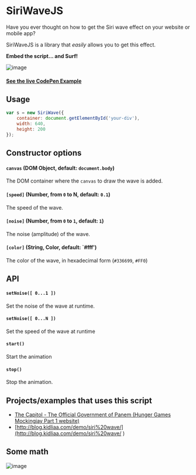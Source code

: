 # SiriWaveJS

Have you ever thought on how to get the Siri wave effect on your website or mobile app? 

SiriWaveJS is a library that *easily* allows  you to get this effect.

**Embed the script... and Surf!**

![image](http://f.cl.ly/items/2q0I101D2t0p0W1Y0215/SWave.gif)

#### [See the live CodePen Example](http://cdpn.io/yfegd)

## Usage

```javascript
var s = new SiriWave({
	container: document.getElementById('your-div'),
	width: 640,
	height: 200
});
```

## Constructor options

#### `canvas` (DOM Object, default: `document.body`)

The DOM container where the `canvas` to draw the wave is added.

#### `[speed]` (Number, from `0` to N, default: `0.1`)

The speed of the wave.

#### `[noise]` (Number, from `0` to `1`, default: `1`)

The noise (amplitude) of the wave.

#### `[color]` (String, Color, default: `#fff')

The color of the wave, in hexadecimal form (`#336699`, `#FF0`)

## API

#### `setNoise([ 0...1 ])`
Set the noise of the wave at runtime.

#### `setNoise([ 0...N ])`
Set the speed of the wave at runtime

#### `start()`
Start the animation

#### `stop()`
Stop the animation.

## Projects/examples that uses this script

* [The Capitol - The Official Government of Panem (Hunger Games Mockingjay Part 1 website)](http://www.thecapitol.pn/)
* [http://blog.kidliaa.com/demo/siri%20wave/](http://blog.kidliaa.com/demo/siri%20wave/ )

## Some math

![image](https://cloud.githubusercontent.com/assets/839700/3263201/224d98ec-f26f-11e3-971c-1e87f66a212f.JPG)
